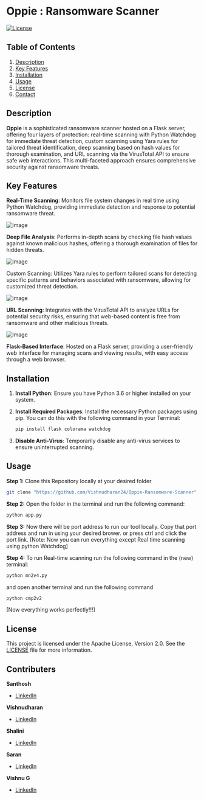 # Oppie : Ransomware Scanner
[![License](https://img.shields.io/badge/License-Apache%202.0-green.svg)](https://opensource.org/licenses/Apache-2.0)

## Table of Contents
1. [Description](#description)
2. [Key Features](#key-features)
3. [Installation](#installation)
4. [Usage](#usage)
5. [License](#license)
6. [Contact](#contact)

## Description
**Oppie** is a sophisticated ransomware scanner hosted on a Flask server, offering four layers of protection: real-time scanning with Python Watchdog for immediate threat detection, custom scanning using Yara rules for tailored threat identification, deep scanning based on hash values for thorough examination, and URL scanning via the VirusTotal API to ensure safe web interactions. This multi-faceted approach ensures comprehensive security against ransomware threats.

## Key Features
**Real-Time Scanning**: Monitors file system changes in real time using Python Watchdog, providing immediate detection and response to potential ransomware threat.

   ![image](https://github.com/user-attachments/assets/beaca05d-55ec-4b43-a541-33ed818a60c5)
   
   **Deep File Analysis**: Performs in-depth scans by checking file hash values against known malicious hashes, offering a thorough examination of files for hidden threats.
   
   ![image](https://github.com/user-attachments/assets/9de522bc-1e1a-4581-81ad-2b1aed674bae)
   
 Custom Scanning: Utilizes Yara rules to perform tailored scans for detecting specific patterns and behaviors associated with ransomware, allowing for customized threat detection. 
 
   ![image](https://github.com/user-attachments/assets/107a8de3-8ffa-4d7a-8283-3c74889a75c8)
   
 **URL Scanning**: Integrates with the VirusTotal API to analyze URLs for potential security risks, ensuring that web-based content is free from ransomware and other malicious threats.

   ![image](https://github.com/user-attachments/assets/4d04fd64-0cf4-4e15-bb00-c7acfd316418)

 **Flask-Based Interface**: Hosted on a Flask server, providing a user-friendly web interface for managing scans and viewing results, with easy access through a web browser.
 
## Installation

1. **Install Python**: Ensure you have Python 3.6 or higher installed on your system.

2. **Install Required Packages**: Install the necessary Python packages using pip. You can do this with the following command in your Terminal:

    ```bash
    pip install flask colorama watchdog
    ```
3. **Disable Anti-Virus**: Temporarily disable any anti-virus services to ensure uninterrupted scanning.

## Usage
**Step 1:** Clone this Repository locally at your desired folder
```bash
git clone "https://github.com/Vishnudharan24/Oppie-Ransomware-Scanner"
```
**Step 2:** Open the folder in the terminal and run the following command:
```bash
python app.py
```
**Step 3:** Now there will be port address to run our tool locally. Copy that port address and run in using your desired brower.
or press ctrl and click the port link.
[Note: Now you can run everything except Real time scanning using python Watchdog]

**Step 4:** To run Real-time scanning run the following command in the (new) terminal:
```bash
python mn2v4.py
```
and open another terminal and run the following command
```bash
python cmp2v2
```
[Now everything works perfectly!!!]
## License

This project is licensed under the Apache License, Version 2.0. See the [LICENSE](./LICENSE) file for more information.

## Contributers 

**Santhosh**
- [LinkedIn](https://www.linkedin.com/in/santhosh-r-43a161227/)

**Vishnudharan**
- [LinkedIn](https://www.linkedin.com/in/vishnudharan-baskar/)

**Shalini**
- [LinkedIn](https://www.linkedin.com/in/shalini-gr-7131a0291/)

**Saran**
- [LinkedIn](https://www.linkedin.com/in/saran-r-k-0688b631b/)

**Vishnu G**
- [LinkedIn]()



